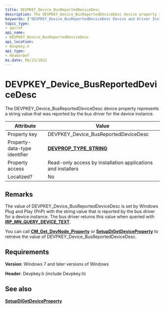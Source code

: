 ```yaml
---
title: DEVPKEY_Device_BusReportedDeviceDesc
description: The DEVPKEY_Device_BusReportedDeviceDesc device property represents a string value that was reported by the bus driver for the device instance.
keywords: ["DEVPKEY_Device_BusReportedDeviceDesc Device and Driver Installation"]
topic_type:
- apiref
api_name:
- DEVPKEY_Device_BusReportedDeviceDesc
api_location:
- Devpkey.h
api_type:
- HeaderDef
ms.date: 06/23/2022
---
```


# DEVPKEY_Device_BusReportedDeviceDesc

The DEVPKEY_Device_BusReportedDeviceDesc device property represents a string value that was reported by the bus driver for the device instance.

| Attribute | Value |
|--|--|
| Property key | DEVPKEY_Device_BusReportedDeviceDesc |
| Property-data-type identifier | [**DEVPROP_TYPE_STRING**](./devprop-type-string.md) |
| Property access | Read-only access by installation applications and installers |
| Localized? | No |

## Remarks

The value of DEVPKEY_Device_BusReportedDeviceDesc is set by Windows Plug and Play (PnP) with the string value that is reported by the bus driver for a device instance. The bus driver returns this value when queried with [**IRP_MN_QUERY_DEVICE_TEXT**](../kernel/irp-mn-query-device-text.md).

You can call [**CM_Get_DevNode_Property**](/windows/win32/api/cfgmgr32/nf-cfgmgr32-cm_get_devnode_propertyw) or [**SetupDiGetDeviceProperty**](/windows/win32/api/setupapi/nf-setupapi-setupdigetdevicepropertyw) to retrieve the value of DEVPKEY_Device_BusReportedDeviceDesc.

## Requirements

**Version**: Windows 7 and later versions of Windows

**Header**: Devpkey.h (include Devpkey.h)

## See also

[**SetupDiGetDeviceProperty**](/windows/win32/api/setupapi/nf-setupapi-setupdigetdevicepropertyw)

